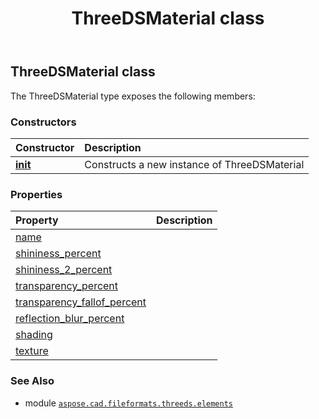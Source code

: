﻿---
title: ThreeDSMaterial class
second_title: Aspose.CAD for Python via .NET API References
description: 
type: docs
weight: 40
url: /aspose.cad.fileformats.threeds.elements/threedsmaterial/
is_root: false
---

## ThreeDSMaterial class



The ThreeDSMaterial type exposes the following members:

### Constructors
| Constructor | Description |
| :- | :- |
| [__init__](/cad/python-net/aspose.cad.fileformats.threeds.elements/threedsmaterial/__init__/#str) | Constructs a new instance of ThreeDSMaterial |


### Properties
| Property | Description |
| :- | :- |
| [name](/cad/python-net/aspose.cad.fileformats.threeds.elements/threedsmaterial/name) |  |
| [shininess_percent](/cad/python-net/aspose.cad.fileformats.threeds.elements/threedsmaterial/shininess_percent) |  |
| [shininess_2_percent](/cad/python-net/aspose.cad.fileformats.threeds.elements/threedsmaterial/shininess_2_percent) |  |
| [transparency_percent](/cad/python-net/aspose.cad.fileformats.threeds.elements/threedsmaterial/transparency_percent) |  |
| [transparency_fallof_percent](/cad/python-net/aspose.cad.fileformats.threeds.elements/threedsmaterial/transparency_fallof_percent) |  |
| [reflection_blur_percent](/cad/python-net/aspose.cad.fileformats.threeds.elements/threedsmaterial/reflection_blur_percent) |  |
| [shading](/cad/python-net/aspose.cad.fileformats.threeds.elements/threedsmaterial/shading) |  |
| [texture](/cad/python-net/aspose.cad.fileformats.threeds.elements/threedsmaterial/texture) |  |



### See Also
* module [`aspose.cad.fileformats.threeds.elements`](..)
